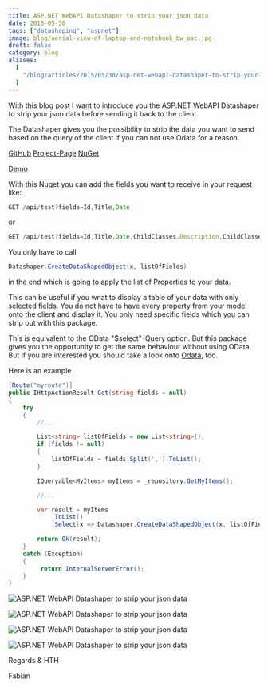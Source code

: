 ```yaml
---
title: ASP.NET WebAPI Datashaper to strip your json data
date: 2015-05-30
tags: ["datashaping", "aspnet"]
image: blog/aerial-view-of-laptop-and-notebook_bw_osc.jpg
draft: false
category: blog
aliases:
  [
    "/blog/articles/2015/05/30/asp-net-webapi-datashaper-to-strip-your-json-data/",
  ]
---
```


With this blog post I want to introduce you the ASP.NET WebAPI Datashaper to strip your json data before sending it back to the client.

The Datashaper gives you the possibility to strip the data you want to send based on the query of the client if you can not use Odata for a reason.

[GitHub](https://github.com/OfferingSolutions/OfferingSolutions-Datashaper)
[Project-Page](http://fabian-gosebrink.de/Projects/Datashaper)
[NuGet](http://www.nuget.org/packages/OfferingSolutions.DataShaper/)

[Demo](https://github.com/OfferingSolutions/OfferingSolutions-Datashaper-Demo)

With this Nuget you can add the fields you want to receive in your request like:

```javascript
GET /api/test?fields=Id,Title,Date
```

or

```javascript
GET /api/test?fields=Id,Title,Date,ChildClasses.Description,ChildClasses.Id ...
```

You only have to call

```csharp
Datashaper.CreateDataShapedObject(x, listOfFields)
```

in the end which is going to apply the list of Properties to your data.

This can be useful if you wnat to display a table of your data with only selected fields. You do not have to have every property from your model onto the client and display it. You only need specific fields which you can strip out with this package.

This is equivalent to the OData "\$select"-Query option. But this package gives you the opportunity to get the same behaviour without using OData. But if you are interested you should take a look onto [Odata](http://www.odata.org/), too.

Here is an example

```csharp
[Route("myroute")]
public IHttpActionResult Get(string fields = null)
{
    try
    {
        //...

        List<string> listOfFields = new List<string>();
        if (fields != null)
        {
            listOfFields = fields.Split(',').ToList();
        }

        IQueryable<MyItems> myItems = _repository.GetMyItems();

        //...

        var result = myItems
            .ToList()
            .Select(x => Datashaper.CreateDataShapedObject(x, listOfFields));

        return Ok(result);
    }
    catch (Exception)
    {
         return InternalServerError();
    }
}
```

![ASP.NET WebAPI Datashaper to strip your json data](https://cdn.offering.solutions/img/articles/wp-content/uploads/2015/05/datashaper_1.png)

![ASP.NET WebAPI Datashaper to strip your json data](https://cdn.offering.solutions/img/articles/wp-content/uploads/2015/05/datashaper_2.png)

![ASP.NET WebAPI Datashaper to strip your json data](https://cdn.offering.solutions/img/articles/wp-content/uploads/2015/05/datashaper_3.png)

![ASP.NET WebAPI Datashaper to strip your json data](https://cdn.offering.solutions/img/articles/wp-content/uploads/2015/05/datashaper_4.png)

Regards & HTH

Fabian
